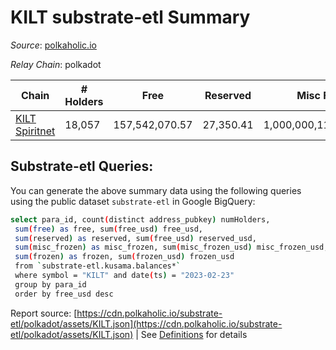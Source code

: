 # KILT substrate-etl Summary

_Source_: [polkaholic.io](https://polkaholic.io)

*Relay Chain*: polkadot


| Chain | # Holders | Free | Reserved | Misc Frozen | Frozen | Price | AssetID |
| ----- | --------- | ---- | -------- | ----------- | ------ | ----- | ------- |
| [KILT Spiritnet](/polkadot/2086-kilt) | 18,057 | 157,542,070.57  | 27,350.41  | 1,000,000,117,003,011.8   | 74,594,014.56  |  | `{"Token":"KILT"}` |
## Substrate-etl Queries:
You can generate the above summary data using the following queries using the public dataset `substrate-etl` in Google BigQuery:
```bash
select para_id, count(distinct address_pubkey) numHolders, 
 sum(free) as free, sum(free_usd) free_usd,
 sum(reserved) as reserved, sum(free_usd) reserved_usd,
 sum(misc_frozen) as misc_frozen, sum(misc_frozen_usd) misc_frozen_usd,
 sum(frozen) as frozen, sum(frozen_usd) frozen_usd
 from `substrate-etl.kusama.balances*` 
 where symbol = "KILT" and date(ts) = "2023-02-23"
 group by para_id
 order by free_usd desc
```


Report source: [https://cdn.polkaholic.io/substrate-etl/polkadot/assets/KILT.json](https://cdn.polkaholic.io/substrate-etl/polkadot/assets/KILT.json) | See [Definitions](/DEFINITIONS.md) for details
